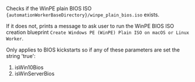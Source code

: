 Checks if the WinPE plain BIOS ISO `{automationWorkerBaseDirectory}/winpe_plain_bios.iso` exists.

If it does not, prints a message to ask user to run the WinPE BIOS ISO creation blueprint `Create Windows PE (WinPE) Plain ISO on macOS or Linux Worker`.

Only applies to BIOS kickstarts so if any of these parameters are set the string 'true':

1. isWin10Bios
2. isWinServerBios